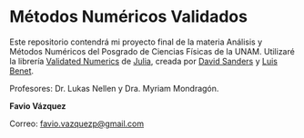# Métodos Numéricos Validados

Este repositorio contendrá mi proyecto final de la materia Análisis y Métodos Numéricos del Posgrado de Ciencias Físicas de la UNAM. Utilizaré la librería [Validated Numerics](http://dpsanders.github.io/ValidatedNumerics.jl/) de [Julia](http://julialang.org/), creada por [David Sanders](http://sistemas.fciencias.unam.mx/~dsanders/) y [Luis Benet](http://www.cicc.unam.mx/~benet/). 

Profesores: Dr. Lukas Nellen y Dra. Myriam Mondragón.

**Favio Vázquez**

Correo: favio.vazquezp@gmail.com
